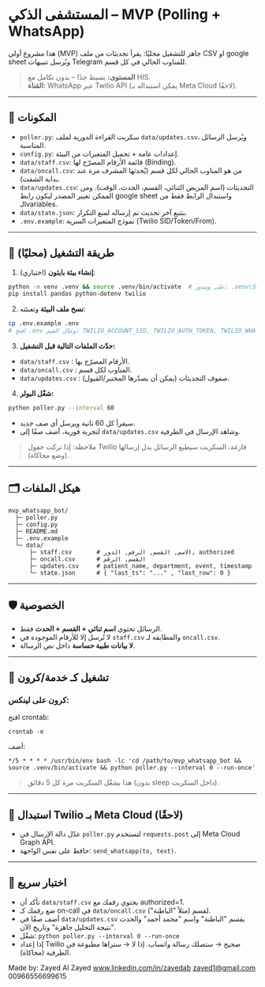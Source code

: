 # المستشفى الذكي – MVP (Polling + WhatsApp)

هذا مشروع أولي (MVP) جاهز للتشغيل محليًا: يقرأ تحديثات من ملف CSV او google sheet ويُرسل تنبيهات Telegram للمناوب الحالي في كل قسم.

> **المستوى:** بسيط جدًا – بدون تكامل مع HIS.  
> **القناة:** WhatsApp عبر Twilio API (يمكن استبداله بـ Meta Cloud لاحقًا).

---

## 🧱 المكونات
- `poller.py`: سكربت القراءة الدورية لملف `data/updates.csv`، ويُرسل الرسائل المناسبة.
- `config.py`: إعدادات عامة + تحميل المتغيرات من البيئة.
- `data/staff.csv`: قائمة الأرقام المصرّح لها (Binding).
- `data/oncall.csv`: من هو المناوب الحالي لكل قسم (يُحدثها المشرف مرة عند بداية الشفت).
- `data/updates.csv`: التحديثات (اسم المريض الثنائي، القسم، الحدث، الوقت). ومن الممكن تغيير المصدر ليكون رابط google sheet واستبدال الرابط فقط من الـvariables.
- `data/state.json`: يتتبع آخر تحديث تم إرساله لمنع التكرار.
- `.env.example`: نموذج المتغيرات السرية (Twilio SID/Token/From).

---

## 🚀 طريقة التشغيل (محليًا)
1) **إنشاء بيئة بايثون** (اختياري):  
```bash
python -m venv .venv && source .venv/bin/activate  # على ويندوز: .venv\Scripts\activate
pip install pandas python-dotenv twilio
```

2) **نسخ ملف البيئة** وتعبئته:
```bash
cp .env.example .env
# افتح .env وعدّل القيم: TWILIO_ACCOUNT_SID, TWILIO_AUTH_TOKEN, TWILIO_WHATSAPP_FROM
```

3) **حدّث الملفات التالية قبل التشغيل:**
- `data/staff.csv` : الأرقام المصرّح بها.
- `data/oncall.csv` : المناوب لكل قسم.
- `data/updates.csv` : صفوف التحديثات (يمكن أن يصدّرها المختبر/القبول).

4) **شغّل البولر:**
```bash
python poller.py --interval 60
```
- سيقرأ كل 60 ثانية ويرسل أي صف جديد.
- لتجربة فورية، أضف صفًا إلى `data/updates.csv` وشاهد الإرسال في الطرفية.

> ملاحظة: إذا تركت حقول Twilio فارغة، السكربت سيطبع الرسائل بدل إرسالها (وضع محاكاة).

---

## 🗂️ هيكل الملفات
```
mvp_whatsapp_bot/
  ├─ poller.py
  ├─ config.py
  ├─ README.md
  ├─ .env.example
  └─ data/
      ├─ staff.csv       # الاسم, القسم, الرقم, الدور, authorized
      ├─ oncall.csv      # القسم, الرقم
      ├─ updates.csv     # patient_name, department, event, timestamp
      └─ state.json      # { "last_ts": "..." , "last_row": 0 }
```

---

## 🛡️ الخصوصية
- الرسائل تحتوي **اسم ثنائي + القسم + الحدث** فقط.
- لا تُرسل إلا للأرقام الموجودة في `staff.csv` والمطابقة لـ `oncall.csv`.
- **لا بيانات طبية حساسة** داخل نص الرسالة.

---

## 🔄 تشغيل كـ خدمة/كرون
### كرون على لينكس:
افتح crontab:
```
crontab -e
```
أضف:
```
*/5 * * * * /usr/bin/env bash -lc 'cd /path/to/mvp_whatsapp_bot && source .venv/bin/activate && python poller.py --interval 0 --run-once'
```
> هذا يشغّل السكربت مرة كل 5 دقائق (بدون sleep داخل السكربت).

---

## 🔧 استبدال Twilio بـ Meta Cloud (لاحقًا)
- عدّل دالة الإرسال في `poller.py` لتستخدم `requests.post` إلى Meta Cloud Graph API.
- حافظ على نفس الواجهة: `send_whatsapp(to, text)`.

---

## 🧪 اختبار سريع
- تأكد أن `data/staff.csv` يحتوي رقمك مع authorized=1.
- ضع رقمك كـ on-call في `data/oncall.csv` لقسم (مثلاً "الباطنة").
- أضف صفًا في `data/updates.csv` بقسم "الباطنة" واسم "محمد أحمد" والحدث "نتيجة التحليل جاهزة" وتاريخ الآن.
- شغّل: `python poller.py --interval 0 --run-once`
- إذا إعداد Twilio صحيح → ستصلك رسالة واتساب. إذا لا → ستراها مطبوعة في الطرفية (محاكاة).

Made by: Zayed Al Zayed
www.linkedin.com/in/zayedab
zayed1@gmail.com
00966556699615
